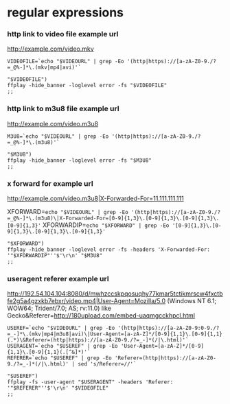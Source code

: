 # regular expressions


### http link to video file example url

http://example.com/video.mkv

	VIDEOFILE=`echo "$VIDEOURL" | grep -Eo '(http|https)://[a-zA-Z0-9./?=_@%-]*\.(mkv|mp4|avi)'`

	"$VIDEOFILE")
	ffplay -hide_banner -loglevel error -fs "$VIDEOFILE"
	;;

### http link to m3u8 file example url
 
http://example.com/video.m3u8

	M3U8=`echo "$VIDEOURL" | grep -Eo '(http|https)://[a-zA-Z0-9./?=_@%-]*\.(m3u8)'`

	"$M3U8")
	ffplay -hide_banner -loglevel error -fs "$M3U8"
	;;

### x forward for example url

http://example.com/video.m3u8|X-Forwarded-For=11.111.111.111

XFORWARD=`echo "$VIDEOURL" | grep -Eo '(http|https)://[a-zA-Z0-9./?=_@%-]*\.(m3u8)\|X-Forwarded-For=[0-9]{1,3}\.[0-9]{1,3}\.[0-9]{1,3}\.[0-9]{1,3}'`
XFORWARDIP=`echo "$XFORWARD" | grep -Eo '[0-9]{1,3}\.[0-9]{1,3}\.[0-9]{1,3}\.[0-9]{1,3}'`

	"$XFORWARD")
	ffplay -hide_banner -loglevel error -fs -headers 'X-Forwarded-For: '"$XFORWARDIP"''$'\r\n' "$M3U8"
	;;

### useragent referer example url

http://192.54.104.104:8080/d/mwhzccskpqosuqhy77kmar5tctikmrscw4fxctbfe2g5a4gzxkb7ebxr/video.mp4|User-Agent=Mozilla/5.0 (Windows NT 6.1; WOW64; Trident/7.0; AS; rv:11.0) like Gecko&Referer=http://180upload.com/embed-uaqmgcckhpcl.html


	USEREF=`echo "$VIDEOURL" | grep -Eo '(http|https)://[a-zA-Z0-9:0-9./?=_-]*\.(mkv|mp4|m3u8|avi)\|User-Agent=[a-zA-Z]*/[0-9]{1,1}\.[0-9]{1,1}(.*)\&Referer=(http|https)://[a-zA-Z0-9./?=_-]*(/|\.html)'`
	USERAGENT=`echo "$USEREF" | grep -Eo 'User-Agent=[a-zA-Z]*/[0-9]{1,1}\.[0-9]{1,1}(.[^&]*)'`
	REFERER=`echo "$USEREF" | grep -Eo 'Referer=(http|https)://[a-zA-Z0-9./?=_-]*(/|\.html)' | sed 's/Referer=//'`

	"$USEREF")
	ffplay -fs -user-agent "$USERAGENT" -headers 'Referer: '"$REFERER"''$'\r\n' "$VIDEOFILE"
	;;